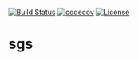 [![Build Status](https://travis-ci.com/litos81/sgs.svg?branch=master)](https://travis-ci.com/litos81/sgs)
[![codecov](https://codecov.io/gh/litos81/sgs/branch/master/graph/badge.svg?token=Qd5gkpnxFc)](https://codecov.io/gh/litos81/sgs)
[![License](https://img.shields.io/badge/License-BSD%202--Clause-orange.svg)](https://opensource.org/licenses/BSD-2-Clause)
# sgs
